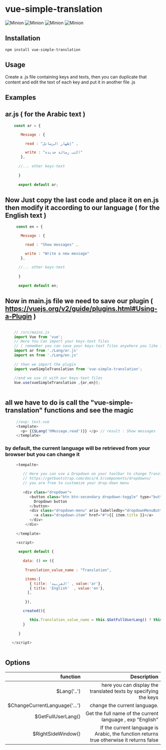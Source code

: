 # vue-simple-translation

![Minion](https://img.shields.io/badge/vue-2.x-green)
![Minion](https://img.shields.io/badge/build-passing-green)
![Minion](https://img.shields.io/badge/license-MIT-red)
![Minion](https://img.shields.io/badge/npm-v1.0.2-red)

## Installation

    npm install vue-simple-translation
    
## Usage

Create a .js file containing keys and texts, then you can duplicate that content and edit the text of each key and put it in another file .js

## Examples

## ar.js ( for the Arabic  text )
 
``` js   
    const ar = {

       Message : {

         read : "إظهار الرسائل" ,

         write : "اكتب رسالة جديدة"
       },
      
      //... other keys-text
      
      }
      
      export default ar; 
```

## Now Just copy the last code and place it on en.js then modify it according to our language ( for the English text )

``` js
     const en = {

       Message : {

         read : "Show messages" ,

         write : "Write a new message"
       },
      
      //... other keys-text
      
      }
      
      export default en; 
```

 ## Now in main.js file we need to save our plugin ( https://vuejs.org/v2/guide/plugins.html#Using-a-Plugin ) 

``` js

    // /src/mains.js
    import Vue from 'vue';
    // Here You Can import your keys-text files 
    // ( remember you can save your keys-text files anywhere you like for my case I choose to save them in /src/Lang/... )
    import ar from './Lang/ar.js'
    import en from './Lang/en.js'
    
    // then we import the plugin
    import vueSimpleTranslation from 'vue-simple-translation';
    
    //end we use it with our keys-text files
    Vue.use(vueSimpleTranslation ,{ar,en});
    
```
## all we have to do is call the "vue-simple-translation" functions and see the magic

``` js  
     //exp: test.vue
     <template>
       <p> {{$Lang('hMessage.read')}} </p> // result : Show messages
     </template>
```    
### by default, the current language will be retrieved from your browser but you can change it

``` js
     <tempalte>
        
        // Here you can use a Dropdown on your toolbar to change Tranzlation using $ChangeCurrentLanguage() in my case i use Bootstrap v4.5
        // https://getbootstrap.com/docs/4.5/components/dropdowns/  
        // you are free to customize your drop-down menu
        
        <div class="dropdown">
           <button class="btn btn-secondary dropdown-toggle" type="button" id="dropdownMenuButton" data-toggle="dropdown" aria-haspopup="true" aria-expanded="false">
             Dropdown button
           </button>
           <div class="dropdown-menu" aria-labelledby="dropdownMenuButton" v-for="(item, index) in items"  :key="index"  @click="$ChangeCurrentLanguage(item.value)" >
             <a class="dropdown-item" href="#">{{ item.title }}</a>
           </div>
         </div>
         
     </template>
```

``` js
     <script>
     
      export default {
      
        data: () => ({
        
         Translation_value_name : "Translation",

         items:[
           { title: 'العربية' , value:'ar'},
           { title: 'English'  , value:'en'},  
          ],
          
         }),

        created(){

           this.Translation_value_name = this.$GetFullUserLang() ? this.$GetFullUserLang()  : "Translation" ; 
        }
    
      }
      
   </script>
  
 ```
 
 ## Options
 
 
| function	 | Description
| ------:| -----------:|
| $Lang('..')  | here you can display the translated texts by specifying the keys |
| $ChangeCurrentLanguage('...') | change the current language. |
| $GetFullUserLang()    | Get the full name of the current language , exp "English" |
| $RightSideWindow()   | If the current language is Arabic, the function returns true otherwise it returns false |
